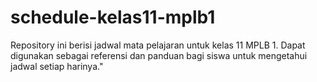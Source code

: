 # schedule-kelas11-mplb1
Repository ini berisi jadwal mata pelajaran untuk kelas 11 MPLB 1. Dapat digunakan sebagai referensi dan panduan bagi siswa untuk mengetahui jadwal setiap harinya."
